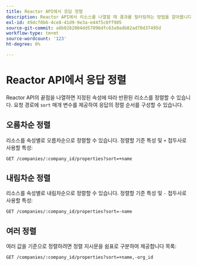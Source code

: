 ```yaml
---
title: Reactor API에서 응답 정렬
description: Reactor API에서 리소스를 나열할 때 결과를 필터링하는 방법을 알아봅니다.
exl-id: 49dcf0b6-4ce8-41d9-9e3a-e44f5c0ff905
source-git-commit: a8b0282004dd57096dfc63a9adb82ad70d37495d
workflow-type: tm+mt
source-wordcount: '123'
ht-degree: 0%

---
```


# Reactor API에서 응답 정렬

Reactor API의 끝점을 나열하면 지정된 속성에 따라 반환된 리소스를 정렬할 수 있습니다. 요청 경로에 `sort` 매개 변수를 제공하여 응답의 정렬 순서를 구성할 수 있습니다.

## 오름차순 정렬

리소스를 속성별로 오름차순으로 정렬할 수 있습니다.
정렬할 기준 특성 및 `+` 접두사로 사용할 특성:

`GET /companies/:company_id/properties?sort=+name`

## 내림차순 정렬

리소스를 속성별로 내림차순으로 정렬할 수 있습니다.
정렬할 기준 특성 및 `-` 접두사로 사용할 특성:

`GET /companies/:company_id/properties?sort=-name`

## 여러 정렬

여러 값을 기준으로 정렬하려면 정렬 지시문을 쉼표로 구분하여 제공합니다
목록:

`GET /companies/:company_id/properties?sort=+name,-org_id`

